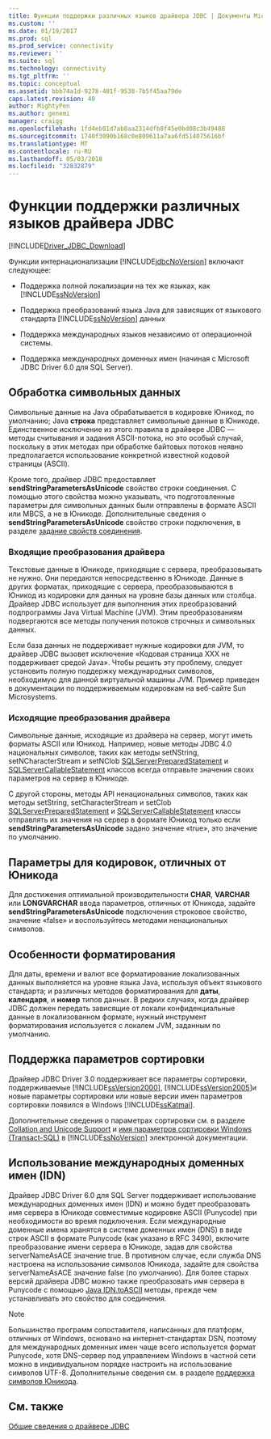 ```yaml
---
title: Функции поддержки различных языков драйвера JDBC | Документы Microsoft
ms.custom: ''
ms.date: 01/19/2017
ms.prod: sql
ms.prod_service: connectivity
ms.reviewer: ''
ms.suite: sql
ms.technology: connectivity
ms.tgt_pltfrm: ''
ms.topic: conceptual
ms.assetid: bbb74a1d-9278-401f-9530-7b5f45aa79de
caps.latest.revision: 40
author: MightyPen
ms.author: genemi
manager: craigg
ms.openlocfilehash: 1fd4eb01d7ab8aa2314dfb8f45e0bd08c3b49488
ms.sourcegitcommit: 1740f3090b168c0e809611a7aa6fd514075616bf
ms.translationtype: MT
ms.contentlocale: ru-RU
ms.lasthandoff: 05/03/2018
ms.locfileid: "32832879"
---
```

# <a name="international-features-of-the-jdbc-driver"></a>Функции поддержки различных языков драйвера JDBC
[!INCLUDE[Driver_JDBC_Download](../../includes/driver_jdbc_download.md)]

  Функции интернационализации [!INCLUDE[jdbcNoVersion](../../includes/jdbcnoversion_md.md)] включают следующее:  
  
-   Поддержка полной локализации на тех же языках, как [!INCLUDE[ssNoVersion](../../includes/ssnoversion_md.md)]  
  
-   Поддержка преобразований языка Java для зависящих от языкового стандарта [!INCLUDE[ssNoVersion](../../includes/ssnoversion_md.md)] данных  
  
-   Поддержка международных языков независимо от операционной системы.  
  
-   Поддержка международных доменных имен (начиная с Microsoft JDBC Driver 6.0 для SQL Server).  
  
## <a name="handling-of-character-data"></a>Обработка символьных данных  
 Символьные данные на Java обрабатывается в кодировке Юникод, по умолчанию; Java **строка** представляет символьные данные в Юникоде. Единственное исключение из этого правила в драйвере JDBC — методы считывания и задания ASCII-потока, но это особый случай, поскольку в этих методах при обработке байтовых потоков неявно предполагается использование конкретной известной кодовой страницы (ASCII).  
  
 Кроме того, драйвер JDBC предоставляет **sendStringParametersAsUnicode** свойство строки соединения. С помощью этого свойства можно указывать, что подготовленные параметры для символьных данных были отправлены в формате ASCII или MBCS, а не в Юникоде. Дополнительные сведения о **sendStringParametersAsUnicode** свойство строки подключения, в разделе [задание свойств соединения](../../connect/jdbc/setting-the-connection-properties.md).  
  
### <a name="driver-incoming-conversions"></a>Входящие преобразования драйвера  
 Текстовые данные в Юникоде, приходящие с сервера, преобразовывать не нужно. Они передаются непосредственно в Юникоде. Данные в других форматах, приходящие с сервера, преобразовываются в Юникод из кодировки для данных на уровне базы данных или столбца. Драйвер JDBC использует для выполнения этих преобразований подпрограммы Java Virtual Machine (JVM). Этим преобразованиям подвергаются все методы получения потоков строчных и символьных данных.  
  
 Если база данных не поддерживает нужные кодировки для JVM, то драйвер JDBC вызовет исключение «Кодовая страница ХХХ не поддерживает средой Java». Чтобы решить эту проблему, следует установить полную поддержку международных символов, необходимую для данной виртуальной машины JVM. Пример приведен в документации по поддерживаемым кодировкам на веб-сайте Sun Microsystems.  
  
### <a name="driver-outgoing-conversions"></a>Исходящие преобразования драйвера  
 Символьные данные, исходящие из драйвера на сервер, могут иметь форматы ASCII или Юникод. Например, новые методы JDBC 4.0 национальных символов, таких как методы setNString, setNCharacterStream и setNClob [SQLServerPreparedStatement](../../connect/jdbc/reference/sqlserverpreparedstatement-class.md) и [SQLServerCallableStatement](../../connect/jdbc/reference/sqlservercallablestatement-class.md) классов всегда отправьте значения своих параметров на сервер в Юникоде.  
  
 С другой стороны, методы API ненациональных символов, таких как методы setString, setCharacterStream и setClob [SQLServerPreparedStatement](../../connect/jdbc/reference/sqlserverpreparedstatement-class.md) и [SQLServerCallableStatement](../../connect/jdbc/reference/sqlservercallablestatement-class.md) классы отправлять их значения на сервер в формате Юникод только если **sendStringParametersAsUnicode** задано значение «true», это значение по умолчанию.  
  
## <a name="non-unicode-parameters"></a>Параметры для кодировок, отличных от Юникода  
 Для достижения оптимальной производительности **CHAR**, **VARCHAR** или **LONGVARCHAR** ввода параметров, отличных от Юникода, задайте **sendStringParametersAsUnicode** подключения строковое свойство, значение «false» и воспользуйтесь методами ненациональных символов.  
  
## <a name="formatting-issues"></a>Особенности форматирования  
 Для даты, времени и валют все форматирование локализованных данных выполняется на уровне языка Java, используя объект языкового стандарта; и различных методов форматирования для **даты**, **календаря**, и **номер** типов данных. В редких случаях, когда драйвер JDBC должен передать зависящие от локали конфиденциальные данные в локализованном формате, нужный инструмент форматирования используется с локалем JVM, заданным по умолчанию.  
  
## <a name="collation-support"></a>Поддержка параметров сортировки  
 Драйвер JDBC Driver 3.0 поддерживает все параметры сортировки, поддерживаемые [!INCLUDE[ssVersion2000](../../includes/ssversion2000_md.md)], [!INCLUDE[ssVersion2005](../../includes/ssversion2005_md.md)]и новые параметры сортировки или новые версии имен параметров сортировки появился в Windows [!INCLUDE[ssKatmai](../../includes/sskatmai_md.md)].  
  
 Дополнительные сведения о параметрах сортировки см. в разделе [Collation and Unicode Support](http://go.microsoft.com/fwlink/?LinkId=131366) и [имя параметров сортировки Windows (Transact-SQL)](http://go.microsoft.com/fwlink/?LinkId=131367) в [!INCLUDE[ssNoVersion](../../includes/ssnoversion_md.md)] электронной документации.  
  
## <a name="using-international-domain-names-idn"></a>Использование международных доменных имен (IDN)  
 Драйвер JDBC Driver 6.0 для SQL Server поддерживает использование международных доменных имен (IDN) и можно будет преобразовать имя сервера в Юникоде совместимые кодировке ASCII (Punycode) при необходимости во время подключения.  Если международные доменные имена хранятся в системе доменных имен (DNS) в виде строк ASCII в формате Punycode (как указано в RFC 3490), включите преобразование имени сервера в Юникоде, задав для свойства serverNameAsACE значение true.  В противном случае, если служба DNS настроена на использование символов Юникода, задайте для свойства serverNameAsACE значение false (по умолчанию).  Для более старых версий драйвера JDBC можно также преобразовать имя сервера в Punycode с помощью [Java IDN.toASCII](http://docs.oracle.com/javase/8/docs/api/java/net/IDN.html) методы, прежде чем устанавливать это свойство для соединения.  
  
> [!NOTE]  
>  Большинство программ сопоставителя, написанных для платформ, отличных от Windows, основано на интернет-стандартах DSN, поэтому для международных доменных имен чаще всего используется формат Punycode, хотя DNS-сервер под управлением Windows в частной сети можно в индивидуальном порядке настроить на использование символов UTF-8.  Дополнительные сведения см. в разделе [поддержка символов Юникода](https://technet.microsoft.com/library/cc738403(v=ws.10).aspx).  
  
## <a name="see-also"></a>См. также  
 [Общие сведения о драйвере JDBC](../../connect/jdbc/overview-of-the-jdbc-driver.md)  
  
  
